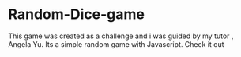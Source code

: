 # Random-Dice-game
This game was created as a challenge and i was guided by my tutor , Angela Yu. Its a simple random game with Javascript. Check it out
